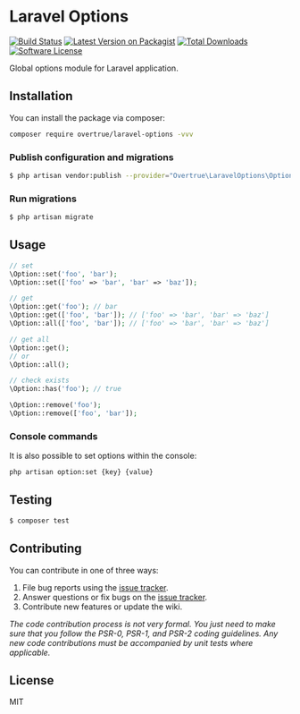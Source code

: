 # Laravel Options

[![Build Status](https://img.shields.io/travis/overtrue/laravel-options/master.svg?style=flat-square)](https://travis-ci.org/overtrue/laravel-options)
[![Latest Version on Packagist](https://img.shields.io/packagist/v/overtrue/laravel-options.svg?style=flat-square)](https://packagist.org/packages/overtrue/laravel-options)
[![Total Downloads](https://img.shields.io/packagist/dt/overtrue/laravel-options.svg?style=flat-square)](https://packagist.org/packages/overtrue/laravel-options)
[![Software License](https://img.shields.io/badge/license-MIT-brightgreen.svg?style=flat-square)](LICENSE.md)

Global options module for Laravel application.

## Installation

You can install the package via composer:

```bash
composer require overtrue/laravel-options -vvv
```

### Publish configuration and migrations

```bash
$ php artisan vendor:publish --provider="Overtrue\LaravelOptions\OptionsServiceProvider"
```

### Run migrations

```bash
$ php artisan migrate
```

## Usage

```php
// set
\Option::set('foo', 'bar');
\Option::set(['foo' => 'bar', 'bar' => 'baz']);

// get
\Option::get('foo'); // bar
\Option::get(['foo', 'bar']); // ['foo' => 'bar', 'bar' => 'baz']
\Option::all(['foo', 'bar']); // ['foo' => 'bar', 'bar' => 'baz']

// get all
\Option::get();
// or
\Option::all();

// check exists
\Option::has('foo'); // true

\Option::remove('foo'); 
\Option::remove(['foo', 'bar']);
```

### Console commands

It is also possible to set options within the console:

```bash
php artisan option:set {key} {value}
```

## Testing

```bash
$ composer test
```

## Contributing

You can contribute in one of three ways:

1. File bug reports using the [issue tracker](https://github.com/overtrue/laravel-options/issues).
2. Answer questions or fix bugs on the [issue tracker](https://github.com/overtrue/laravel-options/issues).
3. Contribute new features or update the wiki.

_The code contribution process is not very formal. You just need to make sure that you follow the PSR-0, PSR-1, and PSR-2 coding guidelines. Any new code contributions must be accompanied by unit tests where applicable._

## License

MIT
